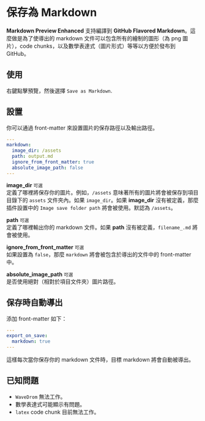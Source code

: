 # 保存為 Markdown
**Markdown Preview Enhanced** 支持編譯到 **GitHub Flavored Markdown**。這麼做是為了使導出的 markdown 文件可以包含所有的繪制的圖形（為 png 圖片），code chunks，以及數學表達式（圖片形式）等等以方便於發布到 GitHub。    

## 使用
右鍵點擊預覽，然後選擇 `Save as Markdown`.

## 設置
你可以通過 front-matter 來設置圖片的保存路徑以及輸出路徑。  
```yaml
---
markdown:
  image_dir: /assets
  path: output.md
  ignore_from_front_matter: true
  absolute_image_path: false
---
```

**image_dir** `可選`   
定義了哪裡將保存你的圖片。例如，`/assets` 意味著所有的圖片將會被保存到項目目錄下的 `assets` 文件夾內。如果 `image_dir`。如果 **image_dir** 沒有被定義，那麼插件設置中的 `Image save folder path` 將會被使用。默認為 `/assets`。  

**path** `可選`   
定義了哪裡輸出你的 markdown 文件。如果 **path** 沒有被定義，`filename_.md` 將會被使用。

**ignore_from_front_matter** `可選`   
如果設置為 `false`，那麼 `markdown` 將會被包含於導出的文件中的 front-matter 中。

**absolute_image_path** `可選`  
是否使用絕對（相對於項目文件夾）圖片路徑。  

## 保存時自動導出
添加 front-matter 如下：
```yaml
---
export_on_save:
  markdown: true
---
```
這樣每次當你保存你的 markdown 文件時，目標 markdown 將會自動被導出。

## 已知問題
* `WaveDrom` 無法工作。  
* 數學表達式可能顯示有問題。   
* `latex` code chunk 目前無法工作。  